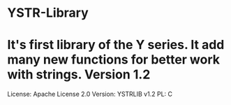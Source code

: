 # YSTR-Library
It's first library of the Y series. It add many new functions for better work with strings. Version 1.2
=======================================================================================================
License: Apache License 2.0
Version: YSTRLIB v1.2
PL: C
